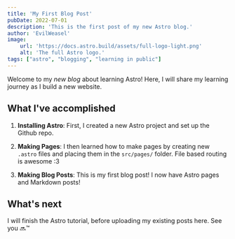 ```yaml
---
title: 'My First Blog Post'
pubDate: 2022-07-01
description: 'This is the first post of my new Astro blog.'
author: 'EvilWeasel'
image:
    url: 'https://docs.astro.build/assets/full-logo-light.png'
    alt: 'The full Astro logo.'
tags: ["astro", "blogging", "learning in public"]
---
```


Welcome to my _new blog_ about learning Astro! Here, I will share my learning journey as I build a new website.

## What I've accomplished

1. **Installing Astro**: First, I created a new Astro project and set up the Github repo.

2. **Making Pages**: I then learned how to make pages by creating new `.astro` files and placing them in the `src/pages/` folder. File based routing is awesome :3

3. **Making Blog Posts**: This is my first blog post! I now have Astro pages and Markdown posts!

## What's next

I will finish the Astro tutorial, before uploading my existing posts here. See you 🔜™️